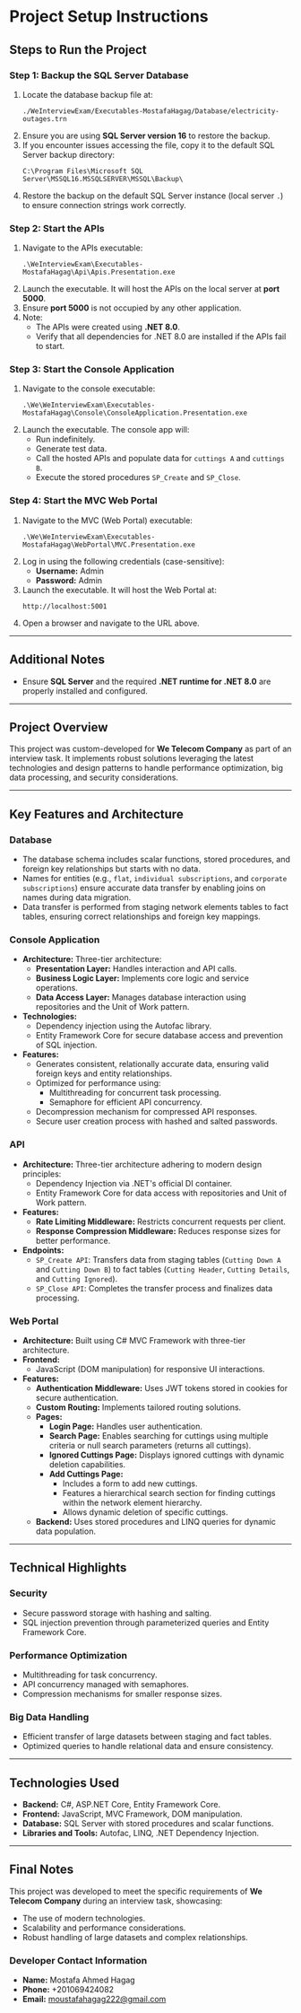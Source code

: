 # Project Setup Instructions

## Steps to Run the Project

### Step 1: Backup the SQL Server Database
1. Locate the database backup file at:
   ```
   ./WeInterviewExam/Executables-MostafaHagag/Database/electricity-outages.trn
   ```
2. Ensure you are using **SQL Server version 16** to restore the backup.
3. If you encounter issues accessing the file, copy it to the default SQL Server backup directory:
   ```
   C:\Program Files\Microsoft SQL Server\MSSQL16.MSSQLSERVER\MSSQL\Backup\
   ```
4. Restore the backup on the default SQL Server instance (local server `.`) to ensure connection strings work correctly.

### Step 2: Start the APIs
1. Navigate to the APIs executable:
   ```
   .\WeInterviewExam\Executables-MostafaHagag\Api\Apis.Presentation.exe
   ```
2. Launch the executable. It will host the APIs on the local server at **port 5000**.
3. Ensure **port 5000** is not occupied by any other application.
4. Note:
   - The APIs were created using **.NET 8.0**.
   - Verify that all dependencies for .NET 8.0 are installed if the APIs fail to start.

### Step 3: Start the Console Application
1. Navigate to the console executable:
   ```
   .\We\WeInterviewExam\Executables-MostafaHagag\Console\ConsoleApplication.Presentation.exe
   ```
2. Launch the executable. The console app will:
   - Run indefinitely.
   - Generate test data.
   - Call the hosted APIs and populate data for `cuttings A` and `cuttings B`.
   - Execute the stored procedures `SP_Create` and `SP_Close`.

### Step 4: Start the MVC Web Portal
1. Navigate to the MVC (Web Portal) executable:
   ```
   .\We\WeInterviewExam\Executables-MostafaHagag\WebPortal\MVC.Presentation.exe
   ```
2. Log in using the following credentials (case-sensitive):
   - **Username:** Admin
   - **Password:** Admin
3. Launch the executable. It will host the Web Portal at:
   ```
   http://localhost:5001
   ```
4. Open a browser and navigate to the URL above.

---

## Additional Notes
- Ensure **SQL Server** and the required **.NET runtime for .NET 8.0** are properly installed and configured.

---

## Project Overview
This project was custom-developed for **We Telecom Company** as part of an interview task. It implements robust solutions leveraging the latest technologies and design patterns to handle performance optimization, big data processing, and security considerations.

---

## Key Features and Architecture

### Database
- The database schema includes scalar functions, stored procedures, and foreign key relationships but starts with no data.
- Names for entities (e.g., `flat`, `individual subscriptions`, and `corporate subscriptions`) ensure accurate data transfer by enabling joins on names during data migration.
- Data transfer is performed from staging network elements tables to fact tables, ensuring correct relationships and foreign key mappings.

### Console Application
- **Architecture:** Three-tier architecture:
  - **Presentation Layer:** Handles interaction and API calls.
  - **Business Logic Layer:** Implements core logic and service operations.
  - **Data Access Layer:** Manages database interaction using repositories and the Unit of Work pattern.
- **Technologies:**
  - Dependency injection using the Autofac library.
  - Entity Framework Core for secure database access and prevention of SQL injection.
- **Features:**
  - Generates consistent, relationally accurate data, ensuring valid foreign keys and entity relationships.
  - Optimized for performance using:
    - Multithreading for concurrent task processing.
    - Semaphore for efficient API concurrency.
  - Decompression mechanism for compressed API responses.
  - Secure user creation process with hashed and salted passwords.

### API
- **Architecture:** Three-tier architecture adhering to modern design principles:
  - Dependency Injection via .NET's official DI container.
  - Entity Framework Core for data access with repositories and Unit of Work pattern.
- **Features:**
  - **Rate Limiting Middleware:** Restricts concurrent requests per client.
  - **Response Compression Middleware:** Reduces response sizes for better performance.
- **Endpoints:**
  - `SP_Create API`: Transfers data from staging tables (`Cutting Down A` and `Cutting Down B`) to fact tables (`Cutting Header`, `Cutting Details`, and `Cutting Ignored`).
  - `SP_Close API`: Completes the transfer process and finalizes data processing.

### Web Portal
- **Architecture:** Built using C# MVC Framework with three-tier architecture.
- **Frontend:**
  - JavaScript (DOM manipulation) for responsive UI interactions.
- **Features:**
  - **Authentication Middleware:** Uses JWT tokens stored in cookies for secure authentication.
  - **Custom Routing:** Implements tailored routing solutions.
  - **Pages:**
    - **Login Page:** Handles user authentication.
    - **Search Page:** Enables searching for cuttings using multiple criteria or null search parameters (returns all cuttings).
    - **Ignored Cuttings Page:** Displays ignored cuttings with dynamic deletion capabilities.
    - **Add Cuttings Page:**
      - Includes a form to add new cuttings.
      - Features a hierarchical search section for finding cuttings within the network element hierarchy.
      - Allows dynamic deletion of specific cuttings.
  - **Backend:** Uses stored procedures and LINQ queries for dynamic data population.

---

## Technical Highlights

### Security
- Secure password storage with hashing and salting.
- SQL injection prevention through parameterized queries and Entity Framework Core.

### Performance Optimization
- Multithreading for task concurrency.
- API concurrency managed with semaphores.
- Compression mechanisms for smaller response sizes.

### Big Data Handling
- Efficient transfer of large datasets between staging and fact tables.
- Optimized queries to handle relational data and ensure consistency.

---

## Technologies Used

- **Backend:** C#, ASP.NET Core, Entity Framework Core.
- **Frontend:** JavaScript, MVC Framework, DOM manipulation.
- **Database:** SQL Server with stored procedures and scalar functions.
- **Libraries and Tools:** Autofac, LINQ, .NET Dependency Injection.

---

## Final Notes
This project was developed to meet the specific requirements of **We Telecom Company** during an interview task, showcasing:

- The use of modern technologies.
- Scalability and performance considerations.
- Robust handling of large datasets and complex relationships.

### Developer Contact Information
- **Name:** Mostafa Ahmed Hagag
- **Phone:** +201069424082
- **Email:** moustafahagag222@gmail.com
